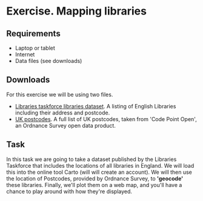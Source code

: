 Exercise.  Mapping libraries
============================

Requirements
------------

- Laptop or tablet
- Internet
- Data files (see downloads)

Downloads
---------

For this exercise we will be using two files.

- [Libraries taskforce libraries dataset](data/taskforce.csv).  A listing of English Libraries including their address and postcode.
- [UK postcodes](data/postcodes.csv]).  A full list of UK postcodes, taken from 'Code Point Open', an Ordnance Survey open data product.

Task
----

In this task we are going to take a dataset published by the Libraries Taskforce that includes the locations of all libraries in England.  We will load this into the online tool Carto (will will create an account).  We will then use the location of Postcodes, provided by Ordnance Survey, to **'geocode'** these libraries.  Finally, we'll plot them on a web map, and you'll have a chance to play around with how they're displayed.